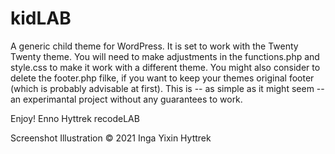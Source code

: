 # kidLAB

A generic child theme for WordPress. It is set to work with the Twenty Twenty theme. You will need to make adjustments in the functions.php and style.css to make it work with a different theme. You might also consider to delete the footer.php filke, if you want to keep your themes original footer (which is probably advisable at first). This is -- as simple as it might seem -- an experimantal project without any guarantees to work.

Enjoy!
Enno Hyttrek
recodeLAB

Screenshot Illustration © 2021 Inga Yixin Hyttrek
